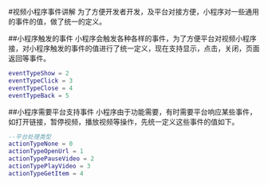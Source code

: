 #视频小程序事件讲解
为了方便开发者开发，及平台对接方便，小程序对一些通用的事件的值，做了统一的定义。

##小程序触发的事件
小程序会触发各种各样的事件，为了方便平台对视频小程序接，对小程序触发的事件的值进行了统一定义，现在支持显示，点击，关闭，页面返回等事件。

```lua
eventTypeShow = 2
eventTypeClick = 3
eventTypeClose = 4
eventTypeBack = 5
```

##小程序需要平台支持事件
小程序由于功能需要，有时需要平台响应某些事件，如打开链接，暂停视频，播放视频等操作，先统一定义这些事件的值如下。

```lua
--平台处理类型
actionTypeNone = 0
actionTypeOpenUrl = 1
actionTypePauseVideo = 2
actionTypePlayVideo = 3
actionTypeGetItem = 4
```